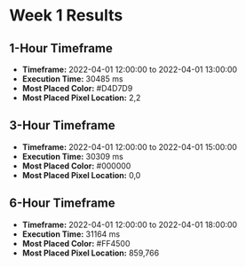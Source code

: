 # Week 1 Results

## 1-Hour Timeframe
- **Timeframe:** 2022-04-01 12:00:00 to 2022-04-01 13:00:00
- **Execution Time:** 30485 ms
- **Most Placed Color:** #D4D7D9
- **Most Placed Pixel Location:** 2,2

## 3-Hour Timeframe
- **Timeframe:** 2022-04-01 12:00:00 to 2022-04-01 15:00:00
- **Execution Time:** 30309 ms
- **Most Placed Color:** #000000
- **Most Placed Pixel Location:** 0,0

## 6-Hour Timeframe
- **Timeframe:** 2022-04-01 12:00:00 to 2022-04-01 18:00:00
- **Execution Time:** 31164 ms
- **Most Placed Color:** #FF4500
- **Most Placed Pixel Location:** 859,766